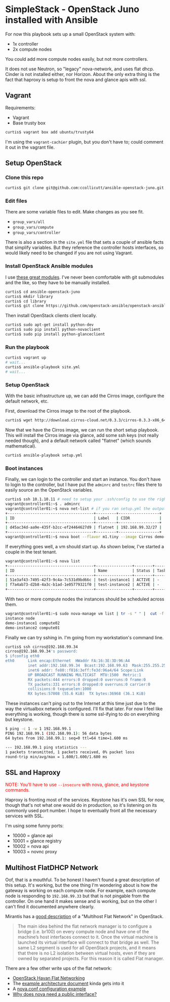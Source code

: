 # SimpleStack - OpenStack Juno installed with Ansible

For now this playbook sets up a small OpenStack system with:

* 1x controller
* 2x compute nodes

You could add more compute nodes easily, but not more controllers.

It does not use Neutron, so "legacy" nova-network, and uses flat dhcp. Cinder is not installed either, nor Horizon. About the only extra thing is the fact that haproxy is setup to front the nova and glance apis with ssl.

## Vagrant

Requirements:

* Vagrant
* Base trusty box

```bash
curtis$ vagrant box add ubuntu/trusty64
```

I'm using the ```vagrant-cachier``` plugin, but you don't have to; could comment it out in the vagrant file.

## Setup OpenStack

### Clone this repo

```bash
curtis$ git clone git@github.com:ccollicutt/ansible-openstack-juno.git
```

### Edit files

There are some variable files to edit. Make changes as you see fit.

* ```group_vars/all```
* ```group_vars/compute```
* ```group_vars/controller```

There is also a section in the ```site.yml``` file that sets a couple of ansible facts that simplify variables. But they reference the controller hosts interfaces, so would likely need to be changed if you are not using Vagrant.

### Install OpenStack Ansible modules

I use [these great modules](https://github.com/openstack-ansible). I've never been comfortable with git submodules and the like, so they have to be manually installed.

```bash
curtis$ cd ansible-openstack-juno
curtis$ mkdir library
curtis$ cd library
curtis$ git clone https://github.com/openstack-ansible/openstack-ansible-modules.git
```

Then install OpenStack clients client locally.

```bash
curtis$ sudo apt-get install python-dev
curtis$ sudo pip install python-novaclient
curtis$ sudo pip install python-glanceclient
```

### Run the playbook

```bash
curtis$ vagrant up
# wait...
curtis$ ansible-playbook site.yml
# wait...
```

### Setup OpenStack

With the basic infrastructure up, we can add the Cirros image, configure the default network, etc.

First, download the Cirros image to the root of the playbook.

```bash
curtis$ wget http://download.cirros-cloud.net/0.3.3/cirros-0.3.3-x86_64-disk.img
```

Now that we have the Cirros image, we can run the short setup playbook. This will install the Cirros image via glance, add some ssh keys (not really needed though), and a default network called "flatnet" (which sounds mathematical).

```bash
curtis$ ansible-playbook setup.yml
```

### Boot instances

Finally, we can login to the controller and start an instance. You don't have to login to the controller, but I have put the ```adminrc``` and ```testrc``` files there to easily source an the OpenStack variables.

```bash
curtis$ ssh 10.1.10.11 # need to setup your .ssh/config to use the right user and private key
vagrant@controller01:~$ . adminrc
vagrant@controller01:~$ nova net-list # if you ran setup.yml the output should be similar, though with a different ID
+--------------------------------------+---------+------------------+
| ID                                   | Label   | CIDR             |
+--------------------------------------+---------+------------------+
| d45ac34d-aa9e-435f-b2cc-ef24464627d9 | flatnet | 192.168.99.32/27 |
+--------------------------------------+---------+------------------+
vagrant@controller01:~$ nova boot --flavor m1.tiny --image Cirros demo-instance1
```

If everything goes well, a vm should start up. As shown below, I've started a couple in the test tenant.

```bash
vagrant@controller01:~$ nova list
+--------------------------------------+----------------+--------+------------+-------------+-----------------------+
| ID                                   | Name           | Status | Task State | Power State | Networks              |
+--------------------------------------+----------------+--------+------------+-------------+-----------------------+
| 51e3af43-7495-42f3-9c4a-7c531d9bd66c | test-instance1 | ACTIVE | -          | Running     | flatnet=192.168.99.35 |
| f7a4ab73-d2b8-4a3c-b1ad-1e05779321f0 | test-instance2 | ACTIVE | -          | Running     | flatnet=192.168.99.38 |
+--------------------------------------+----------------+--------+------------+-------------+-----------------------+
```

With two or more compute nodes the instances should be scheduled across them.

```bash
vagrant@controller01:~$ sudo nova-manage vm list | tr -s " " |  cut -f 1,2 -d " "
instance node
demo-instance1 compute02
demo-instance2 compute01
```

Finally we can try sshing in. I'm going from my workstation's command line.

```bash
curtis$ ssh cirros@192.168.99.34
cirros@192.168.99.34's password:
$ ifconfig eth0
eth0      Link encap:Ethernet  HWaddr FA:16:3E:3D:96:A4  
          inet addr:192.168.99.34  Bcast:192.168.99.63  Mask:255.255.255.224
          inet6 addr: fe80::f816:3eff:fe3d:96a4/64 Scope:Link
          UP BROADCAST RUNNING MULTICAST  MTU:1500  Metric:1
          RX packets:444 errors:0 dropped:0 overruns:0 frame:0
          TX packets:331 errors:0 dropped:0 overruns:0 carrier:0
          collisions:0 txqueuelen:1000
          RX bytes:57008 (55.6 KiB)  TX bytes:36968 (36.1 KiB)
```

These instances can't ping out to the Internet at this time just due to the way the virtualbox network is configured. I'll fix that later. For now I feel like everything is working, though there is some ssl-ifying to do on everything but keystone.

```bash
$ ping -c 1 -w 1 192.168.99.1
PING 192.168.99.1 (192.168.99.1): 56 data bytes
64 bytes from 192.168.99.1: seq=0 ttl=64 time=1.600 ms

--- 192.168.99.1 ping statistics ---
1 packets transmitted, 1 packets received, 0% packet loss
round-trip min/avg/max = 1.600/1.600/1.600 ms
```

## SSL and Haproxy

<span style="color:red">NOTE: You'll have to use ```--insecure``` with nova, glance, and keystone commands.</span>

Haproxy is fronting most of the services. Keystone has it's own SSL for now, though that's not what one would do in production, so it's listening on its commonly used port number. I hope to eventually front all the necessary services with SSL.

I'm using some funny ports:

* 10000 = glance api
* 10001 = glance registry
* 10002 = nova api
* 10003 = novnc proxy

## Multihost FlatDHCP Network

Oof, that is a mouthful. To be honest I haven't found a great description of this setup. It's working, but the one thing I'm wondering about is how the gateway is working on each compute node. For example, each compute node is responding to ```192.168.99.33``` but that is not pingable from the controller. On one hand it makes sense and is working, but on the other I can't find it documented anywhere clearly.

Mirantis has a [good description](https://software.mirantis.com/refdoc-fuelweb3/flatdhcp-manager-multi-host-scheme/) of a "Multihost Flat Network" in OpenStack.

>The main idea behind the flat network manager is to configure a bridge (i.e. br100) on every compute node and have one of the machine’s host interfaces connect to it. Once the virtual machine is launched its virtual interface will connect to that bridge as well. The same L2 segment is used for all OpenStack projects, and it means that there is no L2 isolation between virtual hosts, even if they are owned by separated projects. For this reason it is called Flat manager.

There are a few other write ups of the flat network:

* [OpenStack Havan Flat Networking](http://behindtheracks.com/2013/12/openstack-havana-flat-networking/)
* The [example architecture document](http://docs.openstack.org/openstack-ops/content/example_architecture.html) kinda gets into it
* A [nova.conf configuration example](http://docs.openstack.org/juno/config-reference/content/section_compute-config-samples.html)
* [Why does nova need a public interface?](http://askubuntu.com/questions/118408/why-does-nova-need-a-public-interface)
